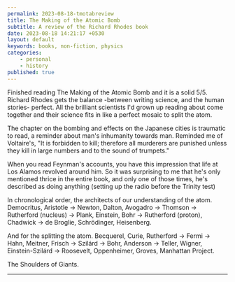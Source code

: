 ```yaml
---
permalink: 2023-08-18-tmotabreview
title: The Making of the Atomic Bomb
subtitle: A review of the Richard Rhodes book
date: 2023-08-18 14:21:17 +0530
layout: default
keywords: books, non-fiction, physics
categories:
    - personal
    - history
published: true
---
```


 Finished reading The Making of the Atomic Bomb and it is a solid 5/5. Richard Rhodes gets the balance -between writing science, and the human stories- perfect. All the brilliant scientists I'd grown up reading about come together and their science fits in like a perfect mosaic to split the atom.

The chapter on the bombing and effects on the Japanese cities is traumatic to read, a reminder about man's inhumanity towards man. Reminded me of Voltaire's, "It is forbidden to kill; therefore all murderers are punished unless they kill in large numbers and to the sound of trumpets."

When you read Feynman's accounts, you have this impression that life at Los Alamos revolved around him. So it was surprising to me that he's only mentioned thrice in the entire book, and only one of those times, he's described as doing anything (setting up the radio before the Trinity test)

In chronological order, the architects of our understanding of the atom. Democritus, Aristotle -> Newton, Dalton, Avogadro -> Thomson -> Rutherford (nucleus) -> Plank, Einstein, Bohr -> Rutherford (proton), Chadwick -> de Broglie, Schrödinger, Heisenberg.

And for the splitting the atom. Becquerel, Curie, Rutherford -> Fermi -> Hahn, Meitner, Frisch -> Szilárd -> Bohr, Anderson -> Teller, Wigner, Einstein-Szilárd -> Roosevelt, Oppenheimer, Groves, Manhattan Project.

The Shoulders of Giants.

---

